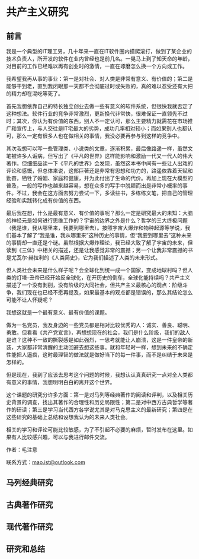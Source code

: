 # 共产主义研究

## 前言

我是一个典型的IT理工男，几十年来一直在IT软件圈内摸爬滚打，做到了某企业的技术负责人，所开发的软件在业内曾经也是前几名。一晃马上到了知天命的年龄，对目前的工作已经难以再有创业时的激情，一直在琢磨怎么换一个方向或工作。

我希望我再从事的事业：第一是对社会、对人类是非常有意义、有价值的；第二是能够干到老，直到我闭眼那一天都不会彻底过时或失败的，真的难以忍受还有大把的精力却在混吃等死了。

首先我想依靠自己的特长独立创业去做一些有意义的软件系统，但很快我就否定了这种想法。软件行业的竞争非常激烈，更新换代非常快，很难保证一直领先不过时；其次，你认为有价值的东西，别人不一定认可，那么主要精力就需花在市场推广和宣传上，与人交往是IT宅最大的劣势，成功几率相对较小；而如果别人也都认可，那么一定有很多人也在做相关的事情，我没必要再参与到这样的竞争中。

其次我想可以写一些管理类、小说类的文章，逐渐积累，最后像路遥一样，虽然文笔被许多人诟病，但写出了《平凡的世界》这样能影响和激励一代又一代人的伟大著作。但细细品读一下《平凡的世界》会发现，虽然这本书中间有一些让人出戏的评论和感慨，但总体来说，这部巨著还是非常有思想和功力的，路遥依靠着天赋和勤奋，牺牲了婚姻、家庭和健康，并为此付出了生命的代价。再加上现在大模型的普及，一般的写作也越来越容易，想在众多的写手中脱颖而出是非常小概率的事件。不过，我会在这方面去努力尝试一下，多读些书，多练练文笔，把自己的管理经验和实践转化成有价值的东西。

最后我在想，什么是最有意义、有价值的事呢？那么一定是研究最大的未知：大脑的神经元是如何进行思维工作的？宇宙的边界之外是什么？哲学的三大终极问题（我是谁，我从哪里来，我要到哪里去）。按照宇宙大爆炸和物种起源等学说，我们基本了解了“我是谁，我从哪里来”这种历史的事情，但“我要到哪里去”这种未来的事情却一直还是个谜。虽然根据大爆炸理论，我已经大致了解了宇宙的未来，但读到《三体》中相关的描述，还是让我感觉非常的震撼；另一个让我非常震撼的书是尤瓦尔·赫拉利的《人类简史》，它为我们描述了人类的未来形式。

但人类社会未来是什么样子呢？会全球化到统一成一个国家，变成地球村吗？但人类的灯塔-丑帝已经开始反全球化，在开历史的倒车，全球化能持续吗？共产主义描述了一个没有剥削，没有阶级的大同社会，但共产主义最核心的观点：阶级斗争，我们现在也已经不愿再提及，如果最基本的观点都是错误的，那么其结论怎么可能不让人怀疑呢？

我想这就是一个最有意义、最有价值的课题。

做为一名党员，我及身边的一些党员都是相对比较优秀的人：诚实、善良、聪明、勇敢。但看看《共产党宣言》，再想想现在的社会，我们是什么阶级，我们的敌人是谁？这种不一致的撕裂感是如此强烈，一思考就能让人崩溃，这是一件皇帝的新装，大家都非常清醒的主动回避去想这些事。就和年轻时一样，想到未来的不确定性能把人逼疯，这时最理智的做法就是做好当下的每一件事，而不是纠结于未来是怎样的。

但是现在，我到了应该去思考这个问题的时候，我想认认真真研究一点对全人类都有意义的事情，我想明明白白的离开这个世界。

这个课题的研究分许多方面：第一是对马列等经典著作的阅读和评判，以及相关历史背景的调查，找出其著作的合理性和历史局限性；第二是对中西方古典哲学等著作的研读；第三是学习当代西方各学说尤其是对马克思主义的最新研究；第四是在这些研究的基础上总结和设想我认为的未来人类社会。

相关的学习和评论可能比较敏感，为了不引起不必要的麻烦，暂时发布在这里。如果有人比较感兴趣，可以与我进行邮件交流。

作者：毛注意

联系方式：mao.ist@outlook.com

## 马列经典研究

## 古典著作研究

## 现代著作研究

## 研究和总结
